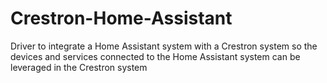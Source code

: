 # Crestron-Home-Assistant
Driver to integrate a Home Assistant system with a Crestron system so the devices and services connected to the Home Assistant system can be leveraged in the Crestron system
